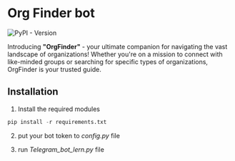 # Org Finder bot
![PyPI - Version](https://img.shields.io/pypi/v/pygame?style=flat-square&logo=pygame&logoColor=green)

Introducing **"OrgFinder"** - your ultimate companion for navigating the vast landscape of organizations! Whether you're on a mission to connect with like-minded groups or searching for specific types of organizations, OrgFinder is your trusted guide.

## Installation
1. Install the required modules
```python
pip install -r requirements.txt
```
2. put your bot token to *config.py* file

3. run *Telegram_bot_lern.py* file